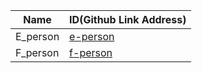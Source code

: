 |Name|ID(Github Link Address)|
|-|-|
|E_person|[e-person](https://github.com/e-person/sos-master)|
|F_person|[f-person](https://github.com/f-person/sos-master)|

